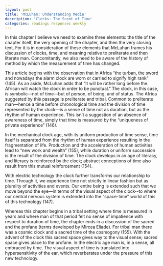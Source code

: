 ```yaml
---
layout: post
title: 'McLuhan: Understanding Media'
description: 'Clocks: The Scent of Time'
categories: readings responses weekly
---
```


In this chapter I believe we need to examine three elements: the title of the chapter itself, the very opening of the chapter, and then the very closing text.  For it is in consideration of these elements that McLuhan frames his discussion of clocks, time, and meaning relative to preliterate and then literate man.  Concomitantly, we also need to be aware of the history of method by which the measurement of time has changed.

This article begins with the observation that in Africa “the turban, the sword and nowadays the alarm clock are worn or carried to signify high rank” (145).  As an aside, McLuhan adds that “it will be rather long before the African will watch the clock in order to be punctual.”  The clock, in this case, is symbolic—not of time—but of person, of being, and of status.  The Africa suggested by this passage is preliterate and tribal.  Common to preliterate man—hence a time before chronological time and the division of time represented by the clock—is a sense of time not as duration, but as the rhythm of human experience.  This isn’t a suggestion of an absence of awareness of time, simply that time is measured by the “uniqueness of private experience” (146).  

In the mechanical clock age, with its uniform production of time sense, time itself is separated from the rhythm of human experience resulting in the fragmentation of life.  Production and the acceleration of human activities lead to “new work and wealth” (155), while duration or uniform succession is the result of the division of time.  The clock develops in an age of literacy, and literacy is reinforced by the clock; abstract conceptions of time also result from this mutual reinforcement (154).  

With electric technology the clock further transforms our relationship to time.  Through it, we experience time not strictly in linear fashion but as plurality of activities and events.  Our entire being is extended such that we move beyond the eye—in terms of the visual aspect of the clock--to where our central nervous system is extended into the “space-time” world of this of this technology (147).

Whereas this chapter begins in a tribal setting where time is measured in years and where man of that period felt no sense of impatience with respect to duration of time, the chapter ends in a discussion of the sacred and the profane (terms developed by Mircea Eliade).  For tribal man there was a cosmic clock and a sacred time of the cosmogony (155).  With the advent of the clock this sacred space gives way to the visual sense; sacred space gives place to the profane.  In the electric age man is, in a sense, all embraced by time.  The visual aspect of time is translated into hypersensitivity of the ear, which reverberates under the pressure of this new technology.  


